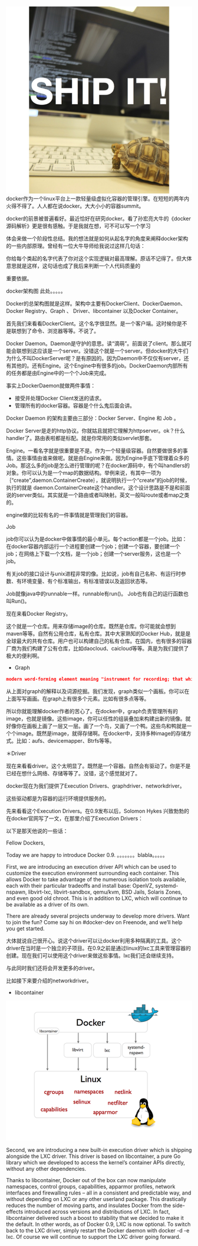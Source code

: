 ![](static/images/docker/shipit-gordon.jpg)
docker作为一个linux平台上一款轻量级虚拟化容器的管理引擎。在短短的两年内火得不得了。人人都在说docker。大大小小的容器summit。

docker的前景被普遍看好。最近恰好在研究docker。看了孙宏亮大牛的《docker源码解析》更是很有感触。于是我就在想，可不可以写一个学习

体会来做一个阶段性总结。我的想法就是如何从起名字的角度来阐释docker架构的一些内部原理。曾经有一位大牛导师给我说过这样几句话：

你给每个类起的名字代表了你对这个实现逻辑对最高理解。原话不记得了。但大体意思就是这样，这句话也成了我后来判断一个人代码质量的

重要依据。


docker架构图  此处。。。。。



Docker的总架构图就是这样。架构中主要有DockerClient、DockerDaemon、Docker Registry、Graph 、 Driver、libcontainer 以及Docker Container。


首先我们来看看DockerClient。这个名字很显然。是一个客户端。这时候你是不是联想到了命令、浏览器等等。不说了。


Docker Daemon。Daemon是守护的意思。读“滴萌”。前面说了client。那么就可能会联想到这应该是一个server。没错这个就是一个server。但docker的大牛们为什么不叫DockerServer呢？是有原因的。因为Daemon中不仅仅有server，还有其他的。还有Engine。这个Engine中有很多的job。DockerDaemon内部所有的任务都是由Engine中的一个个Job来完成。

事实上DockerDaemon就做两件事情：
* 接受并处理Docker Client发送的请求。
* 管理所有的docker容器。容器是个什么鬼后面会讲。

Docker Daemon 的架构主要由三部分：Docker Server、Engine 和 Job 。

Docker Server是走的http协议。你就姑且就把它理解为httpserver。ok？什么handler了。路由表啦都是标配。就是你常用的类似servlet那套。



Engine。一看名字就是很重要是不是。作为一个轻量级容器。自然要做很多的事情。这些事情由谁来做呢。就是由Engine来做。因为Engine手底下管理着众多的Job。那这么多的job是怎么进行管理的呢？在docker源码中，有个叫handlers的对象。你可以认为是一个map的数据结构。举例来说，有其中一项为｛“create”,daemon.ContainerCreate｝，就说明执行一个“create”的job的时候，执行的就是
daemon.ContainerCreate这个handler。这个设计思路是不是和前面说的server类似。其实就是一个路由或者叫映射。英文一般叫route或者map之类的。


engine做的比较有名的一件事情就是管理我们的容器。


Job

job你可以认为是docker中做事情的最小单元。每个action都是一个job。比如：在docker容器内部运行一个进程要创建一个job；创建一个容器，要创建一个job；在网络上下载一个文档，是一个job；创建一个server服务，这也是一个job。


有关job的接口设计与unix进程非常的像。比如说，job有自己名称、有运行时参数、有环境变量、有个标准输出，有标准错误以及返回状态等。

Job就像java中的runnable一样。runnable有run()。  Job也有自己的运行函数也叫Run()。


现在来看Docker Registry。

这个就是一个仓库。用来存储image的仓库。既然是仓库。你可能就会想到maven等等。自然有公用仓库，私有仓库。其中大家熟知的Docker Hub，就是是全球最大的共有仓库。用户也可以构建自己的私有仓库。在国内，也有很多的容器厂商为我们构建了公有仓库，比如daocloud、caicloud等等。真是为我们提供了极大的便利啊。



* Graph

```json
modern word-forming element meaning "instrument for recording; that which writes, marks, or describes; something written," from Greek -graphos "-writing, -writer" (as in autographos "written with one's own hand"), from graphe "writing, the art of writing, a writing," from graphein "to write, express by written characters," earlier "to draw, represent by lines drawn" (see -graphy). Adopted widely (Dutch -graaf, German -graph, French -graphe, Spanish -grafo). Related: -grapher; -graphic; -graphical.
```

从上面对graph的解释以及词源挖掘。我们发现，graph类似一个画板。你可以在上面写写画画。在graph上有很多个元素。比如有很多点等等。

所以你就能理解docker作者的苦心了。在docker中，graph负责管理所有的image，也就是镜像。这些image，你可以任性的组装叠加来构建出新的镜像。就好像你在画板上画了一层又一层。画了一个鸟，又画了一个鸭。这些鸟和鸭就是一个个image。既然是image，就得存储啊。在docker中，支持多种image的存储方式。比如：aufs、devicemapper、Btrfs等等。


＊Driver

现在来看看driver。这个太明显了。既然是一个容器。自然会有驱动了。你是不是已经在想什么网络、存储等等了。没错，这个感觉就对了。

docker现在为我们提供了Execution Drivers、graphdriver、networkdriver。

这些驱动都是为容器的运行环境提供服务的。

先来看看这个Execution Drivers。在0.9发布以后，Solomon Hykes 兴致勃勃的在docker官网写了一文，在那里介绍了Execution Drivers：

以下是那天他说的一些话：

Fellow Dockers,

Today we are happy to introduce Docker 0.9. 。。。。。。。blabla。。。。。

First, we are introducing an execution driver API which can be used to customize the execution environment surrounding each container. This allows Docker to take advantage of the numerous isolation tools available, each with their particular tradeoffs and install base: OpenVZ, systemd-nspawn, libvirt-lxc, libvirt-sandbox, qemu/kvm, BSD Jails, Solaris Zones, and even good old chroot. This is in addition to LXC, which will continue to be available as a driver of its own.

There are already several projects underway to develop more drivers. Want to join the fun? Come say hi on #docker-dev on Freenode, and we’ll help you get started.

大体就说自己很开心。说这个driver可以让docker利用多种隔离的工具。这个driver在当时是一个独立的子项目。在0.9之前是通过linux的lxc工具来管理容器的创建。现在我们可以使用这个driver来做这些事情。lxc我们还会继续支持。

与此同时我们还将会开发更多的driver。


比如接下来要介绍的networkdriver。




* libcontainer

![](static/images/docker/docker-execdriver-diagram.png)

Second, we are introducing a new built-in execution driver which is shipping alongside the LXC driver. This driver is based on libcontainer, a pure Go library which we developed to access the kernel’s container APIs directly, without any other dependencies.

Thanks to libcontainer, Docker out of the box can now manipulate namespaces, control groups, capabilities, apparmor profiles, network interfaces and firewalling rules – all in a consistent and predictable way, and without depending on LXC or any other userland package. This drastically reduces the number of moving parts, and insulates Docker from the side-effects introduced across versions and distributions of LXC. In fact, libcontainer delivered such a boost to stability that we decided to make it the default. In other words, as of Docker 0.9, LXC is now optional. To switch back to the LXC driver, simply restart the Docker daemon with docker -d -e lxc. Of course we will continue to support the LXC driver going forward.
